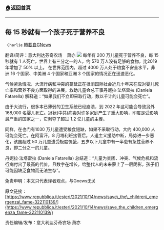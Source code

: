 ###  [:house:返回首頁](https://github.com/ourhimalayas/txt)
---


## 每 15 秒就有一个孩子死于营养不良
` Charlie` [轉載自GNews](https://gnews.org/zh-hans/1598277/)

翻译/简评：意大利达芬奇农场    萧亦
![](https://assets.gnews.org/wp-content/uploads/2021/10/1015-4.jpg)
每年有 200 万儿童死于营养不良，每 15 秒就有 1 人死亡。世界上有三分之一的人，约 570 万人没有足够的食物，比2019 年增加了 50% 以上。 在世界范围内，超过 4000 万人处于粮食不安全水平，非洲 16 个国家、中美洲 4 个国家和亚洲 3 个国家的情况正在迅速恶化。

气候紧急情况、大流行病和冲突的蔓延正在抵消国际社会近几十年来在应对婴儿死亡率和营养不良方面取得的进展。救助儿童会总干事丹妮拉·法塔雷拉 (Daniela Fatarella) 解释道：“如果我们不立即采取行动，数以千计的儿童可能会死亡”。

由于大流行，很多本已薄弱的卫生系统已经崩溃，到 2022 年这可能会导致另外 168,000 名婴儿死亡。冠状(中共)病毒对许多家庭产生了重大影响，印度是受影响最严重的国家之一，它剥夺了超过 1.2 亿儿童的主餐。

同样，在也门有1030 万儿童遭受粮食短缺，如果不采取行动，大约 400,000 人可能会死亡。在阿富汗，8 月塔利班接管后，人道主义援助中断，局势进一步恶化，该国超过 50 万儿童遭受极度饥饿，五岁以下儿童中有一半患有急性营养不良，即二分之一的儿童。

丹妮拉·法塔雷拉 (Daniela Fatarella) 总结道：“儿童为贫困、冲突、气候危机和流行病付出了最高的代价，且数字在增长，给整代人的未来蒙上了一层阴影，孩子们可能因缺乏食物而无法生存”。

免责申明：本文只代表译者观点，与Gnews无关

原文链接：[https://www.repubblica.it/esteri/2021/10/14/news/save\_the\_children\_emergenza\_fame-322110139/](https://www.repubblica.it/esteri/2021/10/14/news/save_the_children_emergenza_fame-322110139/)

责任编辑/发布：意大利达芬奇农场   萧亦
